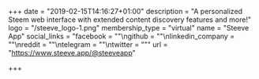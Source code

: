 +++
date = "2019-02-15T14:16:27+01:00"
description = "A personalized Steem web interface with extended content discovery features and more!"
logo = "/steeve_logo-1.png"
membership_type = "virtual"
name = "Steeve App"
social_links = "facebook = \"\"\ngithub = \"\"\nlinkedin_company = \"\"\nreddit = \"\"\ntelegram = \"\"\ntwitter = \"\""
url = "https://www.steeve.app/@steeveapp"

+++
